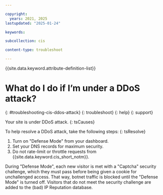 ```yaml
---

copyright:
  years: 2021, 2025
lastupdated: "2025-01-24"

keywords:

subcollection: cis

content-type: troubleshoot

---
```


{{site.data.keyword.attribute-definition-list}}

# What do I do if I’m under a DDoS attack?
{: #troubleshooting-cis-ddos-attack}
{: troubleshoot}
{: help}
{: support}

Your site is under DDoS attack.
{: tsCauses}

To help resolve a DDoS attack, take the following steps:
{: tsResolve}

1. Turn on "Defense Mode" from your dashboard.
2. Set your DNS records for maximum security.
3. Do not rate-limit or throttle requests from {{site.data.keyword.cis_short_notm}}.

During "Defense Mode", each new visitor is met with a "Captcha" security challenge, which they must pass before being given a cookie for unchallenged access. That way, botnet traffic is blocked until the "Defense Mode" is turned off. Visitors that do not meet the security challenge are added to the (bad) IP Reputation database.
